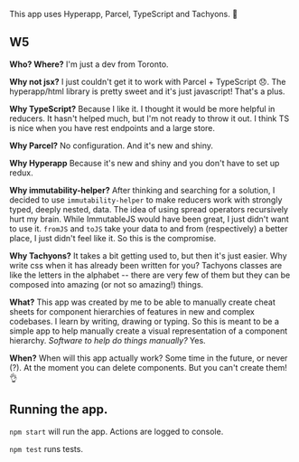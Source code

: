 This app uses Hyperapp, Parcel, TypeScript and Tachyons. 🦖

## W5

**Who? Where?** I'm just a dev from Toronto.

**Why not jsx?** I just couldn't get it to work with Parcel + TypeScript 😞. The hyperapp/html library is pretty sweet and it's just javascript! That's a plus.

**Why TypeScript?** Because I like it. I thought it would be more helpful in reducers. It hasn't helped much, but I'm not ready to throw it out. I think TS is nice when you have rest endpoints and a large store.

**Why Parcel?** No configuration. And it's new and shiny.

**Why Hyperapp** Because it's new and shiny and you don't have to set up redux.

**Why immutability-helper?** After thinking and searching for a solution, I decided to use `immutability-helper` to make reducers work with strongly typed, deeply nested, data. The idea of using spread operators recursively hurt my brain. While ImmutableJS would have been great, I just didn't want to use it. `fromJS` and `toJS` take your data to and from (respectively) a better place, I just didn't feel like it. So this is the compromise.

**Why Tachyons?** It takes a bit getting used to, but then it's just easier. Why write css when it has already been written for you? Tachyons classes are like the letters in the alphabet -- there are very few of them but they can be composed into amazing (or not so amazing!) things.

**What?** This app was created by me to be able to manually create cheat sheets for component hierarchies of features in new and complex codebases. I learn by writing, drawing or typing. So this is meant to be a simple app to help manually create a visual representation of a component hierarchy. *Software to help do things manually?* Yes.

**When?** When will this app actually work? Some time in the future, or never (?). At the moment you can delete components. But you can't create them! 👌

## Running the app.

`npm start` will run the app. Actions are logged to console.

`npm test` runs tests.
